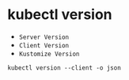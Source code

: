 # kubectl version

- `Server Version`
- `Client Version`
- `Kustomize Version`

```shell
kubectl version --client -o json
```
